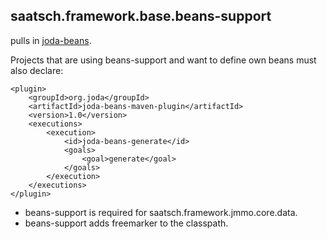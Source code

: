 ## saatsch.framework.base.beans-support

pulls in [joda-beans](http://www.joda.org/joda-beans/).

Projects that are using beans-support and want to define own beans must also declare:
	
	<plugin>
		<groupId>org.joda</groupId>
		<artifactId>joda-beans-maven-plugin</artifactId>
		<version>1.0</version>
		<executions>
			<execution>
				<id>joda-beans-generate</id>
				<goals>
					<goal>generate</goal>
				</goals>
			</execution>
		</executions>
	</plugin>
	

* beans-support is required for saatsch.framework.jmmo.core.data.
* beans-support adds freemarker to the classpath.